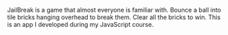 JailBreak is a game that almost everyone is familiar with. Bounce a ball into tile bricks hanging overhead to break them. Clear all the bricks to win. This is an app I developed during my JavaScript course.
